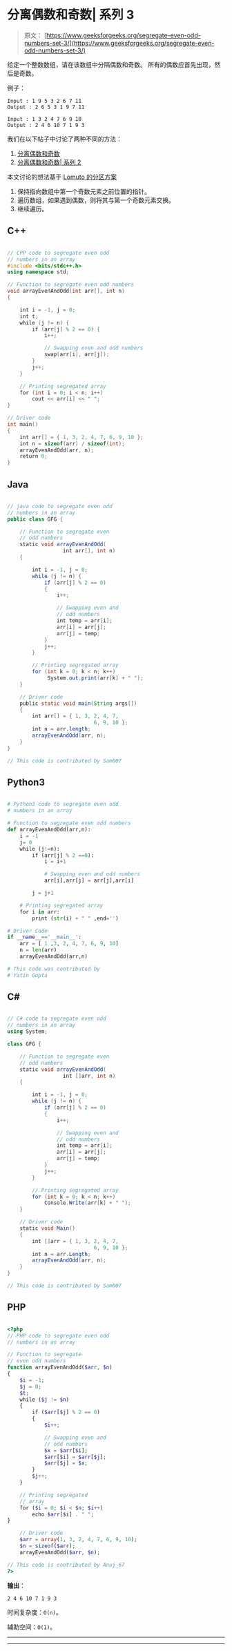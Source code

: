 # 分离偶数和奇数| 系列 3

> 原文： [https://www.geeksforgeeks.org/segregate-even-odd-numbers-set-3/](https://www.geeksforgeeks.org/segregate-even-odd-numbers-set-3/)

给定一个整数数组，请在该数组中分隔偶数和奇数。 所有的偶数应首先出现，然后是奇数。

例子：

```
Input : 1 9 5 3 2 6 7 11
Output : 2 6 5 3 1 9 7 11

Input : 1 3 2 4 7 6 9 10
Output : 2 4 6 10 7 1 9 3

```



我们在以下帖子中讨论了两种不同的方法：

1.  [分离偶数和奇数](https://www.geeksforgeeks.org/segregate-even-and-odd-numbers/)
2.  [分离偶数和奇数| 系列 2](https://www.geeksforgeeks.org/segregate-even-odd-set-2/)

本文讨论的想法基于 [Lomuto 的分区方案](https://www.geeksforgeeks.org/hoares-vs-lomuto-partition-scheme-quicksort/)

1.  保持指向数组中第一个奇数元素之前位置的指针。
2.  遍历数组，如果遇到偶数，则将其与第一个奇数元素交换。
3.  继续遍历。

## C++ 

```cpp

// CPP code to segregate even odd 
// numbers in an array 
#include <bits/stdc++.h> 
using namespace std; 

// Function to segregate even odd numbers 
void arrayEvenAndOdd(int arr[], int n) 
{ 

    int i = -1, j = 0; 
    int t; 
    while (j != n) { 
        if (arr[j] % 2 == 0) { 
            i++; 

            // Swapping even and odd numbers 
            swap(arr[i], arr[j]); 
        } 
        j++; 
    } 

    // Printing segregated array 
    for (int i = 0; i < n; i++) 
        cout << arr[i] << " "; 
} 

// Driver code 
int main() 
{ 
    int arr[] = { 1, 3, 2, 4, 7, 6, 9, 10 }; 
    int n = sizeof(arr) / sizeof(int); 
    arrayEvenAndOdd(arr, n); 
    return 0; 
} 

```

## Java

```java

// java code to segregate even odd 
// numbers in an array 
public class GFG { 

    // Function to segregate even 
    // odd numbers 
    static void arrayEvenAndOdd( 
                  int arr[], int n) 
    { 

        int i = -1, j = 0; 
        while (j != n) { 
            if (arr[j] % 2 == 0) 
            { 
                i++; 

                // Swapping even and 
                // odd numbers 
                int temp = arr[i]; 
                arr[i] = arr[j]; 
                arr[j] = temp; 
            } 
            j++; 
        } 

        // Printing segregated array 
        for (int k = 0; k < n; k++) 
             System.out.print(arr[k] + " "); 
    } 

    // Driver code 
    public static void main(String args[]) 
    { 
        int arr[] = { 1, 3, 2, 4, 7,  
                            6, 9, 10 }; 
        int n = arr.length; 
        arrayEvenAndOdd(arr, n); 
    } 
} 

// This code is contributed by Sam007 

```

## Python3

```py

# Python3 code to segregate even odd  
# numbers in an array  

# Function to segregate even odd numbers  
def arrayEvenAndOdd(arr,n): 
    i = -1
    j= 0
    while (j!=n): 
        if (arr[j] % 2 ==0): 
            i = i+1

            # Swapping even and odd numbers  
            arr[i],arr[j] = arr[j],arr[i] 

        j = j+1

    # Printing segregated array  
    for i in arr: 
        print (str(i) + " " ,end='') 

# Driver Code 
if __name__=='__main__': 
    arr = [ 1 ,3, 2, 4, 7, 6, 9, 10] 
    n = len(arr) 
    arrayEvenAndOdd(arr,n) 

# This code was contributed by  
# Yatin Gupta 

```

## C# 

```cs

// C# code to segregate even odd 
// numbers in an array 
using System; 

class GFG { 

    // Function to segregate even 
    // odd numbers 
    static void arrayEvenAndOdd( 
                  int []arr, int n) 
    { 

        int i = -1, j = 0; 
        while (j != n) { 
            if (arr[j] % 2 == 0) 
            { 
                i++; 

                // Swapping even and 
                // odd numbers 
                int temp = arr[i]; 
                arr[i] = arr[j]; 
                arr[j] = temp; 
            } 
            j++; 
        } 

        // Printing segregated array 
        for (int k = 0; k < n; k++) 
            Console.Write(arr[k] + " "); 
    } 

    // Driver code     
    static void Main() 
    { 
        int []arr = { 1, 3, 2, 4, 7,  
                            6, 9, 10 }; 
        int n = arr.Length; 
        arrayEvenAndOdd(arr, n); 
    } 
} 

// This code is contributed by Sam007 

```

## PHP

```php

<?php 
// PHP code to segregate even odd 
// numbers in an array 

// Function to segregate 
// even odd numbers 
function arrayEvenAndOdd($arr, $n) 
{ 
    $i = -1; 
    $j = 0; 
    $t; 
    while ($j != $n) 
    { 
        if ($arr[$j] % 2 == 0) 
        { 
            $i++; 

            // Swapping even and 
            // odd numbers 
            $x = $arr[$i]; 
            $arr[$i] = $arr[$j]; 
            $arr[$j] = $x; 
        } 
        $j++; 
    } 

    // Printing segregated  
    // array 
    for ($i = 0; $i < $n; $i++) 
        echo $arr[$i] . " "; 
} 

    // Driver code 
    $arr = array(1, 3, 2, 4, 7, 6, 9, 10); 
    $n = sizeof($arr); 
    arrayEvenAndOdd($arr, $n); 

// This code is contributed by Anuj_67 
?> 

```

**输出**：

```
2 4 6 10 7 1 9 3

```

时间复杂度：`O(n)`。

辅助空间：`O(1)`。



* * *

* * *



